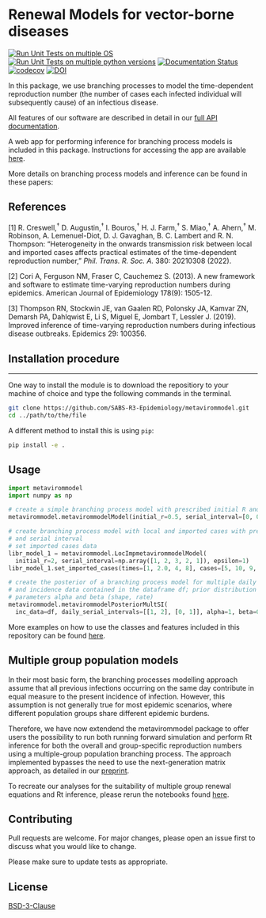 # Renewal Models for vector-borne diseases

[![Run Unit Tests on multiple OS](https://github.com/SABS-R3-Epidemiology/metavirommodel/actions/workflows/os-unittests.yml/badge.svg)](https://github.com/SABS-R3-Epidemiology/metavirommodel/actions/workflows/os-unittests.yml)
[![Run Unit Tests on multiple python versions](https://github.com/SABS-R3-Epidemiology/metavirommodel/actions/workflows/python-version-unittests.yml/badge.svg)](https://github.com/SABS-R3-Epidemiology/metavirommodel/actions/workflows/python-version-unittests.yml)
[![Documentation Status](https://readthedocs.org/projects/metavirommodel/badge/?version=latest)](https://metavirommodel.readthedocs.io/en/latest/?badge=latest)
[![codecov](https://codecov.io/gh/SABS-R3-Epidemiology/metavirommodel/branch/main/graph/badge.svg?token=UBJG0AICF9)](https://codecov.io/gh/SABS-R3-Epidemiology/metavirommodel/)
[![DOI](https://zenodo.org/badge/305988905.svg)](https://doi.org/10.5281/zenodo.14166376)

In this package, we use branching processes to model the time-dependent reproduction number (the number of cases each infected individual will subsequently cause) of an infectious disease.

All features of our software are described in detail in our
[full API documentation](https://metavirommodel.readthedocs.io/en/latest/).

A web app for performing inference for branching process models is included in this package. Instructions for accessing the app are available [here](https://sabs-r3-epidemiology.github.io/metavirommodel/).

More details on branching process models and inference can be found in these
papers:

## References

[1]
R. Creswell,<sup>†</sup> D. Augustin,<sup>†</sup> I. Bouros,<sup>†</sup> H. J. Farm,<sup>†</sup> S. Miao,<sup>†</sup> A. Ahern,<sup>†</sup> M. Robinson, A. Lemenuel-Diot, D. J. Gavaghan, B. C. Lambert and R. N. Thompson: “Heterogeneity in the onwards transmission risk between local and imported cases affects practical estimates of the time-dependent reproduction number,” <em>Phil. Trans. R. Soc. A.</em> 380: 20210308 (2022).

[2]
Cori A, Ferguson NM, Fraser C, Cauchemez S. (2013). A new framework and
software to estimate time-varying reproduction numbers during epidemics.
American Journal of Epidemiology 178(9): 1505-12.

[3]
Thompson RN, Stockwin JE, van Gaalen RD, Polonsky JA, Kamvar ZN, Demarsh PA,
Dahlqwist E, Li S, Miguel E, Jombart T, Lessler J. (2019). Improved inference of
time-varying reproduction numbers during infectious disease outbreaks.
Epidemics 29: 100356.

## Installation procedure

***
One way to install the module is to download the repositiory to your machine of choice and type the following commands in the terminal.

```bash
git clone https://github.com/SABS-R3-Epidemiology/metavirommodel.git
cd ../path/to/the/file
```

A different method to install this is using `pip`:

```bash
pip install -e .
```

## Usage

```python
import metavirommodel
import numpy as np

# create a simple branching process model with prescribed initial R and serial interval
metavirommodel.metavirommodelModel(initial_r=0.5, serial_interval=[0, 0.15, 0.52, 0.3, 0.01])

# create branching process model with local and imported cases with prescribed initial R
# and serial interval
# set imported cases data
libr_model_1 = metavirommodel.LocImpmetavirommodelModel(
  initial_r=2, serial_interval=np.array([1, 2, 3, 2, 1]), epsilon=1)
libr_model_1.set_imported_cases(times=[1, 2.0, 4, 8], cases=[5, 10, 9, 2])

# create the posterior of a branching process model for multiple daily serial intervals
# and incidence data contained in the dataframe df; prior distribution is Gamma with
# parameters alpha and beta (shape, rate)
metavirommodel.metavirommodelPosteriorMultSI(
  inc_data=df, daily_serial_intervals=[[1, 2], [0, 1]], alpha=1, beta=0.2)
```

More examples on how to use the classes and features included in this repository can be found [here](https://github.com/SABS-R3-Epidemiology/metavirommodel/tree/main/examples).

## Multiple group population models

In their most basic form, the branching processes modelling approach assume that all previous infections occurring on the same day contribute in equal measure to the present incidence of infection. However, this assumption is not generally true for most epidemic scenarios, where different population groups share different epidemic burdens. 

Therefore, we have now extendend the metavirommodel package to offer users the possibility to run both running forward simulation and perform Rt inference for both the overall and group-specific reproduction numbers using a multiple-group population branching process. The approach implemented bypasses the need to use the next-generation matrix approach, as detailed in our [preprint]().

To recreate our analyses for the suitability of multiple group renewal equations and Rt inference, please rerun the notebooks found [here](https://github.com/SABS-R3-Epidemiology/metavirommodel/tree/main/metavirommodel/results/heterogeneity).

## Contributing

Pull requests are welcome. For major changes, please open an issue first to discuss what you would like to change.

Please make sure to update tests as appropriate.

## License

[BSD-3-Clause](https://opensource.org/licenses/BSD-3-Clause)
